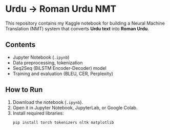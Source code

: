# Urdu → Roman Urdu NMT

This repository contains my Kaggle notebook for building a Neural Machine Translation (NMT) system that converts **Urdu text** into **Roman Urdu**.

## Contents
- Jupyter Notebook (`.ipynb`)
- Data preprocessing, tokenization
- Seq2Seq (BiLSTM Encoder-Decoder) model
- Training and evaluation (BLEU, CER, Perplexity)

## How to Run
1. Download the notebook (`.ipynb`).
2. Open it in Jupyter Notebook, JupyterLab, or Google Colab.
3. Install required libraries:
   ```bash
   pip install torch tokenizers nltk matplotlib
